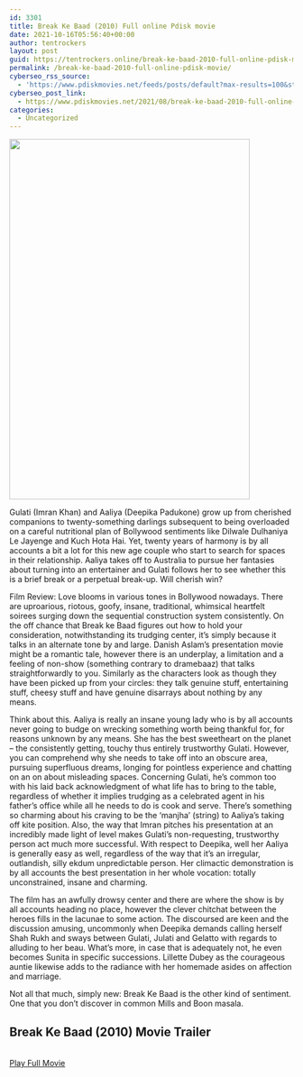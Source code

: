 ```yaml
---
id: 3301
title: Break Ke Baad (2010) Full online Pdisk movie
date: 2021-10-16T05:56:40+00:00
author: tentrockers
layout: post
guid: https://tentrockers.online/break-ke-baad-2010-full-online-pdisk-movie/
permalink: /break-ke-baad-2010-full-online-pdisk-movie/
cyberseo_rss_source:
  - 'https://www.pdiskmovies.net/feeds/posts/default?max-results=100&start-index=1101'
cyberseo_post_link:
  - https://www.pdiskmovies.net/2021/08/break-ke-baad-2010-full-online-pdisk.html
categories:
  - Uncategorized
---
```

<div class="separator">
  <a href="https://1.bp.blogspot.com/-SFmM836nI6w/YRAQP04G5LI/AAAAAAAAADk/Ot_CMqibl9E8qTcqAC2tc9avdC0oP7GzwCLcBGAsYHQ/s1170/Break%2BKe%2BBaad%2B%25282010%2529%2BFull%2Bonline%2BPdisk%2Bmovie.jpg" imageanchor="1"><img loading="lazy" border="0" data-original-height="1170" data-original-width="780" height="640" src="https://1.bp.blogspot.com/-SFmM836nI6w/YRAQP04G5LI/AAAAAAAAADk/Ot_CMqibl9E8qTcqAC2tc9avdC0oP7GzwCLcBGAsYHQ/w426-h640/Break%2BKe%2BBaad%2B%25282010%2529%2BFull%2Bonline%2BPdisk%2Bmovie.jpg" width="426" /></a>
</div>

<span>Gulati (Imran Khan) and Aaliya (Deepika Padukone) grow up from cherished companions to twenty-something darlings subsequent to being overloaded on a careful nutritional plan of Bollywood sentiments like Dilwale Dulhaniya Le Jayenge and Kuch Hota Hai. Yet, twenty years of harmony is by all accounts a bit a lot for this new age couple who start to search for spaces in their relationship. Aaliya takes off to Australia to pursue her fantasies about turning into an entertainer and Gulati follows her to see whether this is a brief break or a perpetual break-up. Will cherish win?&nbsp;</span>

<span>Film Review: Love blooms in various tones in Bollywood nowadays. There are uproarious, riotous, goofy, insane, traditional, whimsical heartfelt soirees surging down the sequential construction system consistently. On the off chance that Break ke Baad figures out how to hold your consideration, notwithstanding its trudging center, it&#8217;s simply because it talks in an alternate tone by and large. Danish Aslam&#8217;s presentation movie might be a romantic tale, however there is an underplay, a limitation and a feeling of non-show (something contrary to dramebaaz) that talks straightforwardly to you. Similarly as the characters look as though they have been picked up from your circles: they talk genuine stuff, entertaining stuff, cheesy stuff and have genuine disarrays about nothing by any means.&nbsp;</span>

<span>Think about this. Aaliya is really an insane young lady who is by all accounts never going to budge on wrecking something worth being thankful for, for reasons unknown by any means. She has the best sweetheart on the planet &#8211; the consistently getting, touchy thus entirely trustworthy Gulati. However, you can comprehend why she needs to take off into an obscure area, pursuing superfluous dreams, longing for pointless experience and chatting on an on about misleading spaces. Concerning Gulati, he&#8217;s common too with his laid back acknowledgment of what life has to bring to the table, regardless of whether it implies trudging as a celebrated agent in his father&#8217;s office while all he needs to do is cook and serve. There&#8217;s something so charming about his craving to be the &#8216;manjha&#8217; (string) to Aaliya&#8217;s taking off kite position. Also, the way that Imran pitches his presentation at an incredibly made light of level makes Gulati&#8217;s non-requesting, trustworthy person act much more successful. With respect to Deepika, well her Aaliya is generally easy as well, regardless of the way that it&#8217;s an irregular, outlandish, silly ekdum unpredictable person. Her climactic demonstration is by all accounts the best presentation in her whole vocation: totally unconstrained, insane and charming.&nbsp;</span>

<span>The film has an awfully drowsy center and there are where the show is by all accounts heading no place, however the clever chitchat between the heroes fills in the lacunae to some action. The discoursed are keen and the discussion amusing, uncommonly when Deepika demands calling herself Shah Rukh and sways between Gulati, Julati and Gelatto with regards to alluding to her beau. What&#8217;s more, in case that is adequately not, he even becomes Sunita in specific successions. Lillette Dubey as the courageous auntie likewise adds to the radiance with her homemade asides on affection and marriage.&nbsp;</span>

<span>Not all that much, simply new: Break Ke Baad is the other kind of sentiment. One that you don&#8217;t discover in common Mills and Boon masala.</span>

## <span>Break Ke Baad (2010) Movie Trailer</span>

  
<a href="https://kofilink.com/1/bnYyaTYxMDAwZ3Rw?dn=1" onclick="window.open('https://kofilink.com/1/bnYyaTYxMDAwZ3Rw?dn=1','popup','width=600,height=600'); return false;" target="popup" rel="noopener"><br /> Play Full Movie<br /> </a>